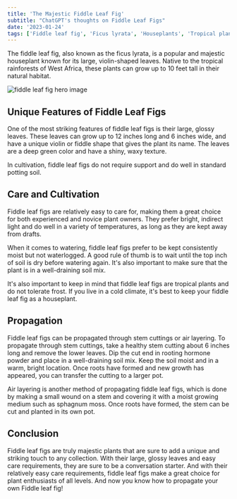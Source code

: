 ```yaml
---
title: 'The Majestic Fiddle Leaf Fig'
subtitle: "ChatGPT's thoughts on Fiddle Leaf Figs"
date: '2023-01-24'
tags: ['Fiddle leaf fig', 'Ficus lyrata', 'Houseplants', 'Tropical plants', 'Indoor gardening', 'Plant care', 'Propagation', 'Stem cuttings', 'Air layering', 'Fiddle leaf fig propagation']
---
```


The fiddle leaf fig, also known as the ficus lyrata, is a popular and majestic houseplant known for its large, violin-shaped leaves. Native to the tropical rainforests of West Africa, these plants can grow up to 10 feet tall in their natural habitat.

![fiddle leaf fig hero image](/images/hero/majestic-fiddle-leaf-fig.jpg)

## Unique Features of Fiddle Leaf Figs

One of the most striking features of fiddle leaf figs is their large, glossy leaves. These leaves can grow up to 12 inches long and 6 inches wide, and have a unique violin or fiddle shape that gives the plant its name. The leaves are a deep green color and have a shiny, waxy texture.

In cultivation, fiddle leaf figs do not require support and do well in standard potting soil.

## Care and Cultivation

Fiddle leaf figs are relatively easy to care for, making them a great choice for both experienced and novice plant owners. They prefer bright, indirect light and do well in a variety of temperatures, as long as they are kept away from drafts.

When it comes to watering, fiddle leaf figs prefer to be kept consistently moist but not waterlogged. A good rule of thumb is to wait until the top inch of soil is dry before watering again. It's also important to make sure that the plant is in a well-draining soil mix.

It's also important to keep in mind that fiddle leaf figs are tropical plants and do not tolerate frost. If you live in a cold climate, it's best to keep your fiddle leaf fig as a houseplant.

## Propagation

Fiddle leaf figs can be propagated through stem cuttings or air layering. To propagate through stem cuttings, take a healthy stem cutting about 6 inches long and remove the lower leaves. Dip the cut end in rooting hormone powder and place in a well-draining soil mix. Keep the soil moist and in a warm, bright location. Once roots have formed and new growth has appeared, you can transfer the cutting to a larger pot.

Air layering is another method of propagating fiddle leaf figs, which is done by making a small wound on a stem and covering it with a moist growing medium such as sphagnum moss. Once roots have formed, the stem can be cut and planted in its own pot.

## Conclusion

Fiddle leaf figs are truly majestic plants that are sure to add a unique and striking touch to any collection. With their large, glossy leaves and easy care requirements, they are sure to be a conversation starter. And with their relatively easy care requirements, fiddle leaf figs make a great choice for plant enthusiasts of all levels. And now you know how to propagate your own Fiddle leaf fig!
